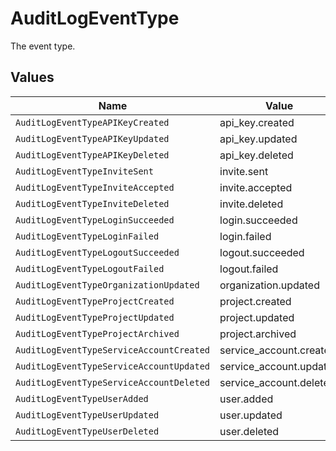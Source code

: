 # AuditLogEventType

The event type.


## Values

| Name                                     | Value                                    |
| ---------------------------------------- | ---------------------------------------- |
| `AuditLogEventTypeAPIKeyCreated`         | api_key.created                          |
| `AuditLogEventTypeAPIKeyUpdated`         | api_key.updated                          |
| `AuditLogEventTypeAPIKeyDeleted`         | api_key.deleted                          |
| `AuditLogEventTypeInviteSent`            | invite.sent                              |
| `AuditLogEventTypeInviteAccepted`        | invite.accepted                          |
| `AuditLogEventTypeInviteDeleted`         | invite.deleted                           |
| `AuditLogEventTypeLoginSucceeded`        | login.succeeded                          |
| `AuditLogEventTypeLoginFailed`           | login.failed                             |
| `AuditLogEventTypeLogoutSucceeded`       | logout.succeeded                         |
| `AuditLogEventTypeLogoutFailed`          | logout.failed                            |
| `AuditLogEventTypeOrganizationUpdated`   | organization.updated                     |
| `AuditLogEventTypeProjectCreated`        | project.created                          |
| `AuditLogEventTypeProjectUpdated`        | project.updated                          |
| `AuditLogEventTypeProjectArchived`       | project.archived                         |
| `AuditLogEventTypeServiceAccountCreated` | service_account.created                  |
| `AuditLogEventTypeServiceAccountUpdated` | service_account.updated                  |
| `AuditLogEventTypeServiceAccountDeleted` | service_account.deleted                  |
| `AuditLogEventTypeUserAdded`             | user.added                               |
| `AuditLogEventTypeUserUpdated`           | user.updated                             |
| `AuditLogEventTypeUserDeleted`           | user.deleted                             |